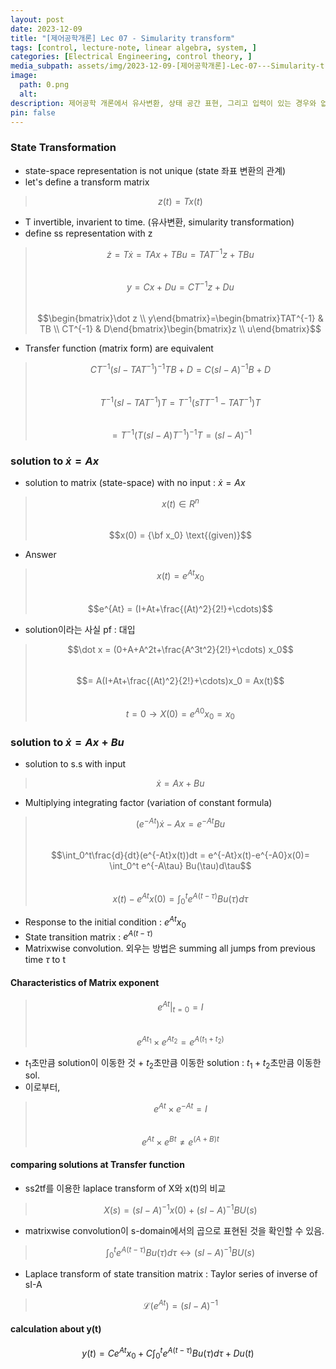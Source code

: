 ```yaml
---
layout: post
date: 2023-12-09
title: "[제어공학개론] Lec 07 - Simularity transform"
tags: [control, lecture-note, linear algebra, system, ]
categories: [Electrical Engineering, control theory, ]
media_subpath: assets/img/2023-12-09-[제어공학개론]-Lec-07---Simularity-transform.md
image:
  path: 0.png
  alt:  
description: 제어공학 개론에서 유사변환, 상태 공간 표현, 그리고 입력이 있는 경우와 없는 경우의 해법을 다룹니다. 유사변환을 통해 상태 공간 표현의 변환을 정의하고, 상태 방정식의 해를 구하는 방법을 설명하며, 행렬 지수의 특성과 전이 함수 간의 관계를 비교합니다. 최종적으로 출력 y(t)에 대한 계산식을 제시합니다.
pin: false
---
```




### State Transformation

- state-space representation is not unique (state 좌표 변환의 관계)
- let's define a transform matrix

> $$z(t) = Tx(t)$$

- T invertible, invarient to time. (유사변환, simularity transformation)
- define ss representation with z

> $$\dot z = T\dot x = TAx + TBu = TAT^{-1}z+TBu$$  
> $$y =Cx+Du = CT^{-1}z + Du$$  
> $$\begin{bmatrix}\dot z \\ y\end{bmatrix}=\begin{bmatrix}TAT^{-1} & TB  \\ CT^{-1} & D\end{bmatrix}\begin{bmatrix}z \\ u\end{bmatrix}$$

- Transfer function (matrix form) are equivalent

> $$CT^{-1} (sI-TAT^{-1})^{-1}TB+D = C(sI-A)^{-1}B+D$$  
> $$T^{-1}(sI-TAT^{-1})T = T^{-1}(sTT^{-1}-TAT^{-1})T$$  
> $$= T^{-1}(T(sI-A)T^{-1})^{-1} T = (sI-A)^{-1}$$



### solution to $\dot x = Ax$

- solution to matrix (state-space) with no input : $\dot x = Ax$

> $$x (t ) \in R^n$$  
> $$x(0) = {\bf x_0} \text{(given)}$$

- Answer

> $$x(t) = e^{At}x_0$$  
> $$e^{At} = (I+At+\frac{(At)^2}{2!}+\cdots)$$

- solution이라는 사실 pf : 대입

> $$\dot x = (0+A+A^2t+\frac{A^3t^2}{2!}+\cdots) x_0$$  
> $$= A(I+At+\frac{(At)^2}{2!}+\cdots)x_0 = Ax(t)$$  
> $$t=0 \rightarrow X(0) = e^{A0}x_0 = x_0$$



### solution to $\dot x = Ax+Bu$

- solution to s.s with input

> $$\dot x = Ax+Bu$$

- Multiplying integrating factor (variation of constant formula)

> $$(e^{-At})\dot x -Ax = e^{-At}Bu$$  
> $$\int_0^t\frac{d}{dt}(e^{-At}x(t))dt = e^{-At}x(t)-e^{-A0}x(0)= \int_0^t e^{-A\tau} Bu(\tau)d\tau$$  
> $$x(t)-e^{At}x(0) = \int_0^t e^{A(t-\tau)}B u(\tau)d\tau$$

- Response to the initial condition : $e^{At}x_0$
- State transition matrix : $e^{A(t-\tau)}$
- Matrixwise convolution. 외우는 방법은 summing all jumps from previous time $\tau$ to t


#### Characteristics of Matrix exponent


> $$\left. e^{At} \right\vert_{t=0}= I$$  
> $$e^{At_1} \times e^{At_2} = e^{A(t_1+t_2)}$$

- $t_1$초만큼 solution이 이동한 것 + $t_2$초만큼 이동한 solution : $t_1+t_2$초만큼 이동한 sol.
- 이로부터,

> $$e^{At} \times e^{-At} = I$$  
> $$e^{At} \times e^{Bt} \neq e^{(A+B)t}$$



#### comparing solutions at Transfer function

- ss2tf를 이용한 laplace transform of X와 x(t)의 비교

> $$X(s) = (sI-A)^{-1} x(0) + (sI-A)^{-1} BU(s)$$

- matrixwise convolution이 s-domain에서의 곱으로 표현된 것을 확인할 수 있음.

> $$\int_0^t e^{A(t-\tau)} B u(\tau) d\tau \leftrightarrow (sI-A)^{-1} BU(s)$$

- Laplace transform of state transition matrix : Taylor series of inverse of sI-A

> $$\mathcal{L}(e^{At}) = (sI-A)^{-1}$$



#### calculation about y(t)


$$y(t) = Ce^{At}x_0 + C\int_0^t e^{A(t-\tau)}Bu(\tau) d\tau + Du(t)$$

